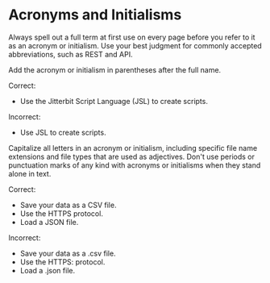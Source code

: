 ﻿# Acronyms and Initialisms

Always spell out a full term at first use on every page before you refer to it as an acronym or initialism.
Use your best judgment for commonly accepted abbreviations, such as REST and API.

Add the acronym or initialism in parentheses after the full name.

Correct:

* Use the Jitterbit Script Language (JSL) to create scripts.

Incorrect:

* Use JSL to create scripts.

Capitalize all letters in an acronym or initialism, including specific file name extensions and file types
that are used as adjectives. Don't use periods or punctuation marks of any kind with acronyms or initialisms when they stand alone in text.

Correct:

* Save your data as a CSV file.
* Use the HTTPS protocol.
* Load a JSON file.

Incorrect:

* Save your data as a .csv file.
* Use the HTTPS: protocol.
* Load a .json file.

